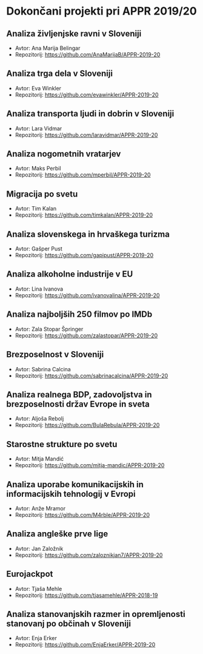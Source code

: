 # Dokončani projekti pri APPR 2019/20

## Analiza življenjske ravni v Sloveniji
* Avtor: Ana Marija Belingar
* Repozitorij: https://github.com/AnaMarijaB/APPR-2019-20

## Analiza trga dela v Sloveniji
* Avtor: Eva Winkler
* Repozitorij: https://github.com/evawinkler/APPR-2019-20

## Analiza transporta ljudi in dobrin v Sloveniji
* Avtor: Lara Vidmar
* Repozitorij: https://github.com/laravidmar/APPR-2019-20

## Analiza nogometnih vratarjev
* Avtor: Maks Perbil
* Repozitorij: https://github.com/mperbil/APPR-2019-20

## Migracija po svetu
* Avtor: Tim Kalan
* Repozitorij: https://github.com/timkalan/APPR-2019-20

## Analiza slovenskega in hrvaškega turizma
* Avtor: Gašper Pust
* Repozitorij: https://github.com/gapipust/APPR-2019-20

## Analiza alkoholne industrije v EU
* Avtor: Lina Ivanova
* Repozitorij: https://github.com/ivanovalina/APPR-2019-20

## Analiza najboljših 250 filmov po IMDb
* Avtor: Zala Stopar Špringer
* Repozitorij: https://github.com/zalastopar/APPR-2019-20

## Brezposelnost v Sloveniji
* Avtor: Sabrina Calcina
* Repozitorij: https://github.com/sabrinacalcina/APPR-2019-20

## Analiza realnega BDP, zadovoljstva in brezposelnosti držav Evrope in sveta
* Avtor: Aljoša Rebolj
* Repozitorij: https://github.com/BulaRebula/APPR-2019-20

## Starostne strukture po svetu
* Avtor: Mitja Mandić
* Repozitorij: https://github.com/mitja-mandic/APPR-2019-20

## Analiza uporabe komunikacijskih in informacijskih tehnologij v Evropi
* Avtor: Anže Mramor
* Repozitorij: https://github.com/M4rble/APPR-2019-20

## Analiza angleške prve lige
* Avtor: Jan Založnik
* Repozitorij: https://github.com/zaloznikjan7/APPR-2019-20

## Eurojackpot
* Avtor: Tjaša Mehle
* Repozitorij: https://github.com/tjasamehle/APPR-2018-19

## Analiza stanovanjskih razmer in opremljenosti stanovanj po občinah v Sloveniji
* Avtor: Enja Erker
* Repozitorij: https://github.com/EnjaErker/APPR-2019-20
